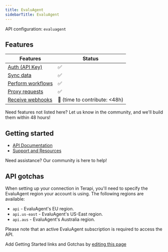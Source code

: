 ```yaml
---
title: EvaluAgent
sidebarTitle: EvaluAgent
---
```


API configuration: `evaluagent`

## Features

| Features | Status |
| - | - |
| [Auth (API Key)](/integrate/guides/authorize-an-api) | ✅ |
| [Sync data](/integrate/guides/sync-data-from-an-api) | ✅ |
| [Perform workflows](/integrate/guides/perform-workflows-with-an-api) | ✅ |
| [Proxy requests](/integrate/guides/proxy-requests-to-an-api) | ✅ |
| [Receive webhooks](/integrate/guides/receive-webhooks-from-an-api) | 🚫 (time to contribute: &lt;48h) |

Need features not listed here? Let us know in the community, and we'll build them within 48 hours!

## Getting started

-   [API Documentation](https://docs.evaluagent.com/)
-   [Support and Resources](https://support.evaluagent.com/hc/)

Need assistance? Our community is here to help!

## API gotchas

When setting up your connection in Terapi, you'll need to specify the EvaluAgent region your account is using. The following regions are available:

- `api` - EvaluAgent's EU region.
- `api.us-east` - EvaluAgent's US-East region.
- `api.aus` - EvaluAgent's Australia region.

Please note that an active EvaluAgent subscription is required to access the API.

Add Getting Started links and Gotchas by [editing this page]()

